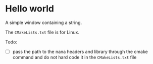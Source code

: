 # Hello world

A simple window containing a string.

The `CMakeLists.txt` file is for Linux.

Todo:

- [ ] pass the path to the nana headers and library through the cmake command and do not hard code it in the `CMakeLists.txt` file
